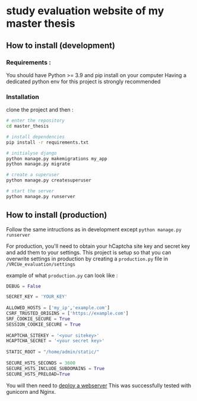 # study evaluation website of my master thesis

## How to install (development)

### Requirements :
You should have Python >= 3.9 and pip install on your computer
Having a dedicated python env for this project is strongly recommended 

### Installation

clone the project and then :
```bash
# enter the repository
cd master_thesis

# install dependencies 
pip install -r requirements.txt

# initialyse django
python manage.py makemigrations my_app
python manage.py migrate

# create a superuser
python manage.py createsuperuser

# start the server
python manage.py runserver

```
## How to install (production)

Follow the same intructions as in development except `python manage.py runserver`

For production, you'll need to obtain your hCaptcha site key and secret key and add them to your settings.
This project is setup so that you can overwrite settings in production by creating a `production.py` file in `/VRCUe_evaluation/settings`

example of what `production.py` can look like :

```python
DEBUG = False

SECRET_KEY = 'YOUR_KEY'
    
ALLOWED_HOSTS = ['my_ip','example.com']
CSRF_TRUSTED_ORIGINS = ['https://example.com']
SRF_COOKIE_SECURE = True
SESSION_COOKIE_SECURE = True
    
HCAPTCHA_SITEKEY = '<your sitekey>'
HCAPTCHA_SECRET = '<your secret key>'
    
STATIC_ROOT = "/home/admin/static/"
    
SECURE_HSTS_SECONDS = 3600
SECURE_HSTS_INCLUDE_SUBDOMAINS = True
SECURE_HSTS_PRELOAD=True
```

You will then need to [deploy a webserver](https://docs.djangoproject.com/en/4.0/howto/deployment/)
This was successfully tested with gunicorn and Nginx.
